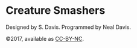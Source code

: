 #   Creature Smashers

Designed by S. Davis.  Programmed by Neal Davis.

©2017, available as [CC-BY-NC](https://creativecommons.org/licenses/by-nc/4.0/).

